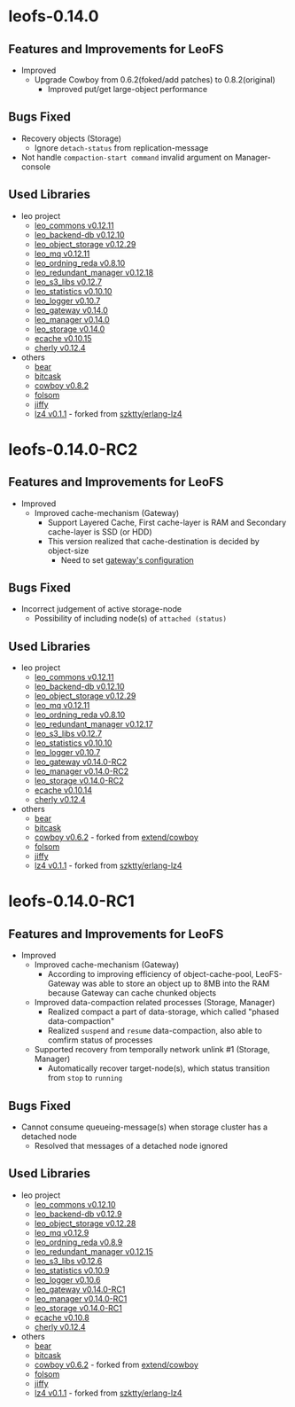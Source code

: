 leofs-0.14.0
============

Features and Improvements for LeoFS
-----------------------------------

* Improved
    * Upgrade Cowboy from 0.6.2(foked/add patches) to 0.8.2(original)
        * Improved put/get large-object performance

Bugs Fixed
-----------

* Recovery objects (Storage)
    * Ignore ``detach-status`` from replication-message
* Not handle ``compaction-start command`` invalid argument on Manager-console

Used Libraries
---------------

* leo project
    * [leo_commons v0.12.11](https://github.com/leo-project/leo_commons.git)
    * [leo_backend-db v0.12.10](https://github.com/leo-project/leo_backend_db.git)
    * [leo_object_storage v0.12.29](https://github.com/leo-project/leo_object_storage.git)
    * [leo_mq v0.12.11](https://github.com/leo-project/leo_mq.git)
    * [leo_ordning_reda v0.8.10](https://github.com/leo-project/leo_ordning_reda.git)
    * [leo_redundant_manager v0.12.18](https://github.com/leo-project/leo_redundant_manager.git)
    * [leo_s3_libs v0.12.7](https://github.com/leo-project/leo_s3_libs.git)
    * [leo_statistics v0.10.10](https://github.com/leo-project/leo_statistics.git)
    * [leo_logger v0.10.7](https://github.com/leo-project/leo_logger.git)
    * [leo_gateway v0.14.0](https://github.com/leo-project/leo_gateway.git)
    * [leo_manager v0.14.0](https://github.com/leo-project/leo_manager.git)
    * [leo_storage v0.14.0](https://github.com/leo-project/leo_storage.git)
    * [ecache v0.10.15](https://github.com/leo-project/ecache.git)
    * [cherly v0.12.4](https://github.com/leo-project/cherly.git)
* others
    * [bear](htts://github.com/boundary/bear.git)
    * [bitcask](https://github.com/basho/bitcask.git)
    * [cowboy v0.8.2](https://github.com/extend/cowboy.git)
    * [folsom](https://github.com/boundary/folsom.git)
    * [jiffy](https://github.com/davisp/jiffy.git)
    * [lz4 v0.1.1](https://github.com/leo-project/erlang-lz4.git) - forked from [szktty/erlang-lz4](https://github.com/szktty/erlng-lz4)



leofs-0.14.0-RC2
================

Features and Improvements for LeoFS
-----------------------------------

* Improved
    * Improved cache-mechanism (Gateway)
        * Support Layered Cache, First cache-layer is RAM and Secondary cache-layer is SSD (or HDD)
        * This version realized that cache-destination is decided by object-size
             * Need to set [gateway's configuration](http://www.leofs.org/docs/install.html#leofs-gateway)

Bugs Fixed
-----------

* Incorrect judgement of active storage-node
    * Possibility of including node(s) of ``attached (status)``

Used Libraries
---------------

* leo project
    * [leo_commons v0.12.11](https://github.com/leo-project/leo_commons.git)
    * [leo_backend-db v0.12.10](https://github.com/leo-project/leo_backend_db.git)
    * [leo_object_storage v0.12.29](https://github.com/leo-project/leo_object_storage.git)
    * [leo_mq v0.12.11](https://github.com/leo-project/leo_mq.git)
    * [leo_ordning_reda v0.8.10](https://github.com/leo-project/leo_ordning_reda.git)
    * [leo_redundant_manager v0.12.17](https://github.com/leo-project/leo_redundant_manager.git)
    * [leo_s3_libs v0.12.7](https://github.com/leo-project/leo_s3_libs.git)
    * [leo_statistics v0.10.10](https://github.com/leo-project/leo_statistics.git)
    * [leo_logger v0.10.7](https://github.com/leo-project/leo_logger.git)
    * [leo_gateway v0.14.0-RC2](https://github.com/leo-project/leo_gateway.git)
    * [leo_manager v0.14.0-RC2](https://github.com/leo-project/leo_manager.git)
    * [leo_storage v0.14.0-RC2](https://github.com/leo-project/leo_storage.git)
    * [ecache v0.10.14](https://github.com/leo-project/ecache.git)
    * [cherly v0.12.4](https://github.com/leo-project/cherly.git)
* others
    * [bear](htts://github.com/boundary/bear.git)
    * [bitcask](https://github.com/basho/bitcask.git)
    * [cowboy v0.6.2](https://github.com/leo-project/cowboy.git) - forked from [extend/cowboy](https://github.com/extend/cowboy)
    * [folsom](https://github.com/boundary/folsom.git)
    * [jiffy](https://github.com/davisp/jiffy.git)
    * [lz4 v0.1.1](https://github.com/leo-project/erlang-lz4.git) - forked from [szktty/erlang-lz4](https://github.com/szktty/erlng-lz4)


leofs-0.14.0-RC1
================

Features and Improvements for LeoFS
-----------------------------------

* Improved
    * Improved cache-mechanism (Gateway)
        * According to improving efficiency of object-cache-pool, LeoFS-Gateway was able to store an object up to 8MB into the RAM because Gateway can cache chunked objects
    * Improved data-compaction related processes (Storage, Manager)
        * Realized compact a part of data-storage, which called "phased data-compaction"
        * Realized ``suspend`` and ``resume`` data-compaction, also able to comfirm status of processes
    * Supported recovery from temporally network unlink #1 (Storage, Manager)
        * Automatically recover target-node(s), which status transition from ``stop`` to ``running``

Bugs Fixed
-----------

* Cannot consume queueing-message(s) when storage cluster has a detached node
    * Resolved that messages of a detached node ignored

Used Libraries
---------------

* leo project
    * [leo_commons v0.12.10](https://github.com/leo-project/leo_commons.git)
    * [leo_backend-db v0.12.9](https://github.com/leo-project/leo_backend_db.git)
    * [leo_object_storage v0.12.28](https://github.com/leo-project/leo_object_storage.git)
    * [leo_mq v0.12.9](https://github.com/leo-project/leo_mq.git)
    * [leo_ordning_reda v0.8.9](https://github.com/leo-project/leo_ordning_reda.git)
    * [leo_redundant_manager v0.12.15](https://github.com/leo-project/leo_redundant_manager.git)
    * [leo_s3_libs v0.12.6](https://github.com/leo-project/leo_s3_libs.git)
    * [leo_statistics v0.10.9](https://github.com/leo-project/leo_statistics.git)
    * [leo_logger v0.10.6](https://github.com/leo-project/leo_logger.git)
    * [leo_gateway v0.14.0-RC1](https://github.com/leo-project/leo_gateway.git)
    * [leo_manager v0.14.0-RC1](https://github.com/leo-project/leo_manager.git)
    * [leo_storage v0.14.0-RC1](https://github.com/leo-project/leo_storage.git)
    * [ecache v0.10.8](https://github.com/leo-project/ecache.git)
    * [cherly v0.12.4](https://github.com/leo-project/cherly.git)
* others
    * [bear](htts://github.com/boundary/bear.git)
    * [bitcask](https://github.com/basho/bitcask.git)
    * [cowboy v0.6.2](https://github.com/leo-project/cowboy.git) - forked from [extend/cowboy](https://github.com/extend/cowboy)
    * [folsom](https://github.com/boundary/folsom.git)
    * [jiffy](https://github.com/davisp/jiffy.git)
    * [lz4 v0.1.1](https://github.com/leo-project/erlang-lz4.git) - forked from [szktty/erlang-lz4](https://github.com/szktty/erlng-lz4)
